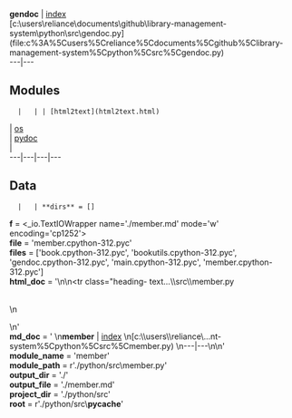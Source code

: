   
**gendoc** | [index](.)  
[c:\users\reliance\documents\github\library-management-
system\python\src\gendoc.py](file:c%3A%5Cusers%5Creliance%5Cdocuments%5Cgithub%5Clibrary-
management-system%5Cpython%5Csrc%5Cgendoc.py)  
---|---  
  
  
**Modules**  
---  
      |   | | [html2text](html2text.html)  
| [os](os.html)  
| [pydoc](pydoc.html)  
|  
---|---|---|---  
  
  
**Data**  
---  
      |   | **dirs** = []  
**f** = <_io.TextIOWrapper name='./member.md' mode='w' encoding='cp1252'>  
**file** = 'member.cpython-312.pyc'  
**files** = ['book.cpython-312.pyc', 'bookutils.cpython-312.pyc',
'gendoc.cpython-312.pyc', 'main.cpython-312.pyc', 'member.cpython-312.pyc']  
**html_doc** = '\n<table class="heading">\n<tr class="heading-
text...\\\src\\\member.py</a></td></tr></table>\n <p></p>\n'  
**md_doc** = ' \n**member** | [index](.) \n[c:\\\users\\\reliance\\\...nt-system%5Cpython%5Csrc%5Cmember.py) \n\---|---\n\n'  
**module_name** = 'member'  
**module_path** = r'./python/src\member.py'  
**output_dir** = './'  
**output_file** = './member.md'  
**project_dir** = './python/src'  
**root** = r'./python/src\\__pycache__'

